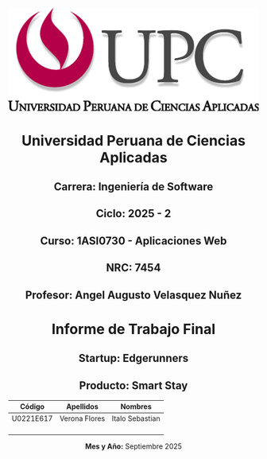 <div align="center">

![UPC-Logo.png](assets/UPC-Logo.png)

# Universidad Peruana de Ciencias Aplicadas
## Carrera: Ingeniería de Software
## Ciclo: 2025 - 2


## Curso: 1ASI0730 - Aplicaciones Web
## NRC: 7454
## Profesor: Angel Augusto Velasquez Nuñez

# Informe de Trabajo Final
## Startup: Edgerunners
## Producto: Smart Stay

</div>

<div align="center">

|  Código   |   Apellidos   |     Nombres     |
|:---------:|:-------------:|:---------------:|
| U0221E617 | Verona Flores | Italo Sebastian |
|           |               |                 |
|           |               |                 |
|           |               |                 |
|           |               |                 |


**Mes y Año:** Septiembre 2025

</div>
